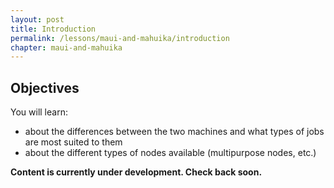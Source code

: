 ```yaml
---
layout: post
title: Introduction
permalink: /lessons/maui-and-mahuika/introduction
chapter: maui-and-mahuika
---
```


## Objectives

You will learn:

* about the differences between the two machines and what types of jobs are most suited to them
* about the different types of nodes available (multipurpose nodes, etc.)


**Content is currently under development. Check back soon.**
